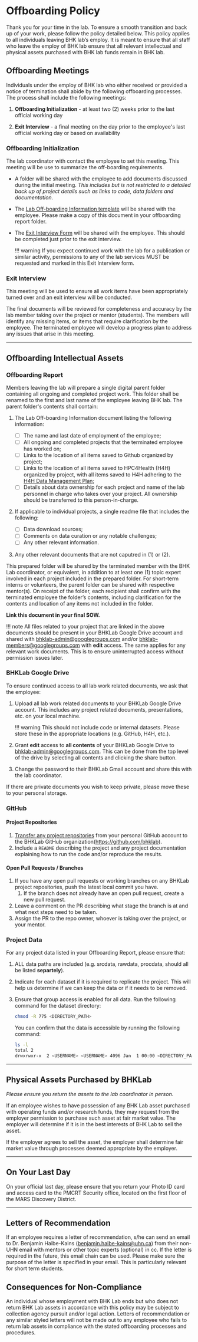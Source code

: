 # Offboarding Policy

Thank you for your time in the lab. To ensure a smooth transition and back up of your work, please follow the policy detailed below.
This policy applies to all individuals leaving BHK lab’s employ. It is meant to ensure that all staff who leave the employ of BHK lab ensure that all relevant intellectual and physical assets purchased with BHK lab funds remain in BHK lab. 

## Offboarding Meetings
Individuals under the employ of BHK lab who either received or provided a notice of termination shall abide by the following offboarding processes. The process shall include the following meetings: 

1. **Offboarding Initialization** - at least two (2) weeks prior to the last official working day

2. **Exit Interview** - a final meeting on the day prior to the employee's last official working day or based on availability

### Offboarding Initialization
The lab coordinator with contact the employee to set this meeting. This meeting will be use to summarize the off-boarding requirements.

- A folder will be shared with the employee to add documents discussed during the initial meeting. _This includes but is not restricted to a detailed back up of project details such as links to code, data folders and documentation._
- The [Lab Off-boarding Information template](https://docs.google.com/document/d/1KhnDPSIPqvjw7__1ACFVlBg7tS21bKxaR5AdPV6voUs/edit?tab=t.0#heading=h.j2hjmkdukzsc) will be shared with the employee. Please make a copy of this document in your offboarding report folder.
- The [Exit Interview Form](https://docs.google.com/forms/d/e/1FAIpQLSdnpTBRTcUmjQ0cnfP9MrN455Oy7tnW1JyRA4cgarvCs56pmQ/viewform?usp=sf_link) will be shared with the employee. This should be completed just prior to the exit interview.

    !!! warning
        If you expect continued work with the lab for a publication or similar activity, permissions to any of the lab services MUST be requested and marked in this Exit Interview form.

### Exit Interview
This meeting will be used to ensure all work items have been appropriately turned over and an exit interview will be conducted.

The final documents will be reviewed for completeness and accuracy by the lab member taking over the project or mentor (students). The members will identify any missing items, or items that require clarification by the employee. The terminated employee will develop a progress plan to address any issues that arise in this meeting.

---

## Offboarding Intellectual Assets

### Offboarding Report
Members leaving the lab will prepare a single digital parent folder containing all ongoing and completed project work. This folder shall be renamed to the first and last name of the employee leaving BHK lab. The parent folder's contents shall contain: 

1. The Lab Off-boarding Information document listing the following information:
        
    - [ ] The name and last date of employment of the employee;
    - [ ] All ongoing and completed projects that the terminated employee has worked on;
    - [ ] Links to the location of all items saved to Github organized by project;
    - [ ] Links to the location of all items saved to HPC4Health (H4H) organized by project, with all items saved to H4H adhering to the [H4H Data Management Plan](https://bhklab.github.io/HPC4Health/organizing_projects/data_management_plan/);
    - [ ] Details about data ownership for each project and name of the lab personnel in charge who takes over your project. All ownership should be transferred to this person-in-charge.

2. If applicable to individual projects, a single readme file that includes the following:

    - [ ] Data download sources;
    - [ ] Comments on data curation or any notable challenges;
    - [ ] Any other relevant information.

3. Any other relevant documents that are not caputred in (1) or (2).


This prepared folder will be shared by the terminated member with the BHK Lab coordinator, or equivalent, in addition to at least one (1) topic expert involved in each project included in the prepared folder. For short-term interns or volunteers, the parent folder can be shared with respective mentor(s). On receipt of the folder, each recipient shall confirm with the terminated employee the folder’s contents, including clarification for the contents and location of any items not included in the folder. 

**Link this document in your final SOW.**

!!! note
    All files related to your project that are linked in the above documents should be present in your BHKLab Google Drive account and shared with <bhklab-admin@googlegroups.com> and/or <bhklab-members@googlegroups.com> with **edit** access. The same applies for any relevant work documents. This is to ensure uninterrupted access without permission issues later.


### BHKLab Google Drive
To ensure continued access to all lab work related documents, we ask that the employee:

1. Upload all lab work related documents to your BHKLab Google Drive account. This includes any project related documents, presentations, etc. on your local machine. 

    !!! warning
        This should not include code or internal datasets. Please store these in the appropriate locations (e.g. GitHub, H4H, etc.).

1. Grant **edit** access to **all contents** of your BHKLab Google Drive to <bhklab-admin@googlegroups.com>. This can be done from the top level of the drive by selecting all contents and clicking the share button.

1. Change the password to their BHKLab Gmail account and share this with the lab coordinator.

If there are private documents you wish to keep private, please move these to your personal storage. 


### GitHub
#### Project Repositories
1. [Transfer any project repositories](https://docs.github.com/en/repositories/creating-and-managing-repositories/transferring-a-repository#transferring-a-repository-owned-by-your-personal-account) from your personal GitHub account to the BHKLab GitHub organization(https://github.com/bhklab).
2. Include a `README` describing the project and any project documentation explaining how to run the code and/or reproduce the results.

#### Open Pull Requests / Branches
1. If you have any open pull requests or working branches on any BHKLab project repositories, push the latest local commit you have. 
    1. If the branch does not already have an open pull request, create a new pull request.
1. Leave a comment on the PR describing what stage the branch is at and what next steps need to be taken.
1. Assign the PR to the repo owner, whoever is taking over the project, or your mentor.


### Project Data
For any project data listed in your Offboarding Report, please ensure that:

1. ALL data paths are included (e.g. srcdata, rawdata, procdata, should all be listed **separtely**).
1. Indicate for each dataset if it is required to replicate the project. This will help us determine if we can keep the data or if it needs to be removed.
1. Ensure that group access is enabled for all data. Run the following command for the dataset directory:

    ```bash
    chmod -R 775 <DIRECTORY_PATH>
    ```
    You can confirm that the data is accessible by running the following command:
    ```bash
    ls -l 
    total 2
    drwxrwxr-x  2 <USERNAME> <USERNAME> 4096 Jan  1 00:00 <DIRECTORY_PATH>
    ```

---

## Physical Assets Purchased by BHKLab
*Please ensure you return the assets to the lab coordinator in person.*

If an employee wishes to have possession of any BHK Lab asset purchased with operating funds and/or research funds, they may request from the employer permission to purchase such asset at fair market value.  The employer will determine if it is in the best interests of BHK Lab to sell the asset.

If the employer agrees to sell the asset, the employer shall determine fair market value through processes deemed appropriate by the employer. 

---

## On Your Last Day

On your official last day, please ensure that you return your Photo ID card and access card to the PMCRT Security office, located on the first floor of the MARS Discovery District.

---

## Letters of Recommendation
If an employee requires a letter of recommendation, s/he can send an email to Dr. Benjamin Haibe-Kains (<benjamin.haibe-kains@uhn.ca>) from their non-UHN email with mentors or other topic experts (optional) in cc. If the letter is required in the future, this email chain can be used. Please make sure the purpose of the letter is specified in your email. This is particularly relevant for short term students.


## Consequences for Non-Compliance
An individual whose employment with BHK Lab ends but who does not return BHK Lab assets in accordance with this policy may be subject to collection agency pursuit and/or legal action. Letters of recommendation or any similar styled letters will not be made out to any employee who fails to return lab assets in compliance with the stated offboarding processes and procedures. 
